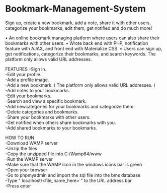 # Bookmark-Management-System
Sign up, create a new bookmark, add a note, share it with other users, categorize your bookmarks, edit them, get notified and do much more! 

• An online bookmark managing platform where users can also share their bookmarks with other users.
• Wrote back end with PHP, notification feature with AJAX, and front end with Materialize CSS.
• Users can sign up, get notifications, categorize their bookmarks, and search keywords. The platform only allows valid URL addresses.

FEATURES
-Sign in.  
-Edit your profile.  
-Add a profile image.  
-Add a new bookmark. ( The platform only allows valid URL addresses. )  
-Add notes to your bookmarks.  
-Edit your bookmarks.  
-Search and view a specific bookmark.  
-Add newcategories for your bookmarks and categorize them.  
-Delete categories and bookmarks.  
-Share your bookmarks with other users.  
-Get notified when others share bookmarks with you.  
-Add shared bookmarks to your bookmarks.  

HOW TO RUN  
-Download WAMP server  
-Unzip the files   
-Copy the unzipped file into C:/Wamp64/www  
-Run the WAMP server  
-Make sure that the WAMP icon in the windows icons bar is green  
-Open your browser  
-Go to phpmyadmin and import the sql file into the bms database  
-Type " localhost/<file_name_here> " to the URL address bar  
-Press enter  
  
